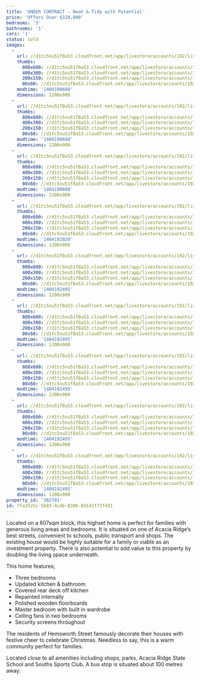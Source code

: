 ```yaml
---
title: 'UNDER CONTRACT - Neat & Tidy with Potential'
price: 'Offers Over $320,000'
bedrooms: '3'
bathrooms: '1'
cars: '1'
status: sold
images:
  -
    url: //d1tc5nu51f8a53.cloudfront.net/app/livestore/accounts/192/listings/180218/images/Front_5303001939_20140701025525.jpg
    thumbs:
      800x600: //d1tc5nu51f8a53.cloudfront.net/app/livestore/accounts/192/listings/180218/images/Front_5303001939_20140701025525_800x600.jpg
      400x300: //d1tc5nu51f8a53.cloudfront.net/app/livestore/accounts/192/listings/180218/images/Front_5303001939_20140701025525_400x300.jpg
      200x150: //d1tc5nu51f8a53.cloudfront.net/app/livestore/accounts/192/listings/180218/images/Front_5303001939_20140701025525_200x150.jpg
      80x60: //d1tc5nu51f8a53.cloudfront.net/app/livestore/accounts/192/listings/180218/images/Front_5303001939_20140701025525_80x60.jpg
    modtime: '1404190608'
    dimensions: 1200x900
  -
    url: //d1tc5nu51f8a53.cloudfront.net/app/livestore/accounts/192/listings/180218/images/Living1_3625738555_20140701025515.jpg
    thumbs:
      800x600: //d1tc5nu51f8a53.cloudfront.net/app/livestore/accounts/192/listings/180218/images/Living1_3625738555_20140701025515_800x600.jpg
      400x300: //d1tc5nu51f8a53.cloudfront.net/app/livestore/accounts/192/listings/180218/images/Living1_3625738555_20140701025515_400x300.jpg
      200x150: //d1tc5nu51f8a53.cloudfront.net/app/livestore/accounts/192/listings/180218/images/Living1_3625738555_20140701025515_200x150.jpg
      80x60: //d1tc5nu51f8a53.cloudfront.net/app/livestore/accounts/192/listings/180218/images/Living1_3625738555_20140701025515_80x60.jpg
    modtime: '1404190608'
    dimensions: 1200x900
  -
    url: //d1tc5nu51f8a53.cloudfront.net/app/livestore/accounts/192/listings/180218/images/Living2_6123710773_20140701025515.jpg
    thumbs:
      800x600: //d1tc5nu51f8a53.cloudfront.net/app/livestore/accounts/192/listings/180218/images/Living2_6123710773_20140701025515_800x600.jpg
      400x300: //d1tc5nu51f8a53.cloudfront.net/app/livestore/accounts/192/listings/180218/images/Living2_6123710773_20140701025515_400x300.jpg
      200x150: //d1tc5nu51f8a53.cloudfront.net/app/livestore/accounts/192/listings/180218/images/Living2_6123710773_20140701025515_200x150.jpg
      80x60: //d1tc5nu51f8a53.cloudfront.net/app/livestore/accounts/192/listings/180218/images/Living2_6123710773_20140701025515_80x60.jpg
    modtime: '1404190608'
    dimensions: 1200x900
  -
    url: //d1tc5nu51f8a53.cloudfront.net/app/livestore/accounts/192/listings/180218/images/Bed1-2_3322217986_20140701031955.jpg
    thumbs:
      800x600: //d1tc5nu51f8a53.cloudfront.net/app/livestore/accounts/192/listings/180218/images/Bed1-2_3322217986_20140701031955_800x600.jpg
      400x300: //d1tc5nu51f8a53.cloudfront.net/app/livestore/accounts/192/listings/180218/images/Bed1-2_3322217986_20140701031955_400x300.jpg
      200x150: //d1tc5nu51f8a53.cloudfront.net/app/livestore/accounts/192/listings/180218/images/Bed1-2_3322217986_20140701031955_200x150.jpg
      80x60: //d1tc5nu51f8a53.cloudfront.net/app/livestore/accounts/192/listings/180218/images/Bed1-2_3322217986_20140701031955_80x60.jpg
    modtime: '1404192028'
    dimensions: 1200x900
  -
    url: //d1tc5nu51f8a53.cloudfront.net/app/livestore/accounts/192/listings/180218/images/Kitchen_5019026222_20140701032738.jpg
    thumbs:
      800x600: //d1tc5nu51f8a53.cloudfront.net/app/livestore/accounts/192/listings/180218/images/Kitchen_5019026222_20140701032738_800x600.jpg
      400x300: //d1tc5nu51f8a53.cloudfront.net/app/livestore/accounts/192/listings/180218/images/Kitchen_5019026222_20140701032738_400x300.jpg
      200x150: //d1tc5nu51f8a53.cloudfront.net/app/livestore/accounts/192/listings/180218/images/Kitchen_5019026222_20140701032738_200x150.jpg
      80x60: //d1tc5nu51f8a53.cloudfront.net/app/livestore/accounts/192/listings/180218/images/Kitchen_5019026222_20140701032738_80x60.jpg
    modtime: '1404192495'
    dimensions: 1200x900
  -
    url: //d1tc5nu51f8a53.cloudfront.net/app/livestore/accounts/192/listings/180218/images/Deck_7477402422_20140701025528.jpg
    thumbs:
      800x600: //d1tc5nu51f8a53.cloudfront.net/app/livestore/accounts/192/listings/180218/images/Deck_7477402422_20140701025528_800x600.jpg
      400x300: //d1tc5nu51f8a53.cloudfront.net/app/livestore/accounts/192/listings/180218/images/Deck_7477402422_20140701025528_400x300.jpg
      200x150: //d1tc5nu51f8a53.cloudfront.net/app/livestore/accounts/192/listings/180218/images/Deck_7477402422_20140701025528_200x150.jpg
      80x60: //d1tc5nu51f8a53.cloudfront.net/app/livestore/accounts/192/listings/180218/images/Deck_7477402422_20140701025528_80x60.jpg
    modtime: '1404192495'
    dimensions: 1200x900
  -
    url: //d1tc5nu51f8a53.cloudfront.net/app/livestore/accounts/192/listings/180218/images/Bed2_8755721259_20140701025531.jpg
    thumbs:
      800x600: //d1tc5nu51f8a53.cloudfront.net/app/livestore/accounts/192/listings/180218/images/Bed2_8755721259_20140701025531_800x600.jpg
      400x300: //d1tc5nu51f8a53.cloudfront.net/app/livestore/accounts/192/listings/180218/images/Bed2_8755721259_20140701025531_400x300.jpg
      200x150: //d1tc5nu51f8a53.cloudfront.net/app/livestore/accounts/192/listings/180218/images/Bed2_8755721259_20140701025531_200x150.jpg
      80x60: //d1tc5nu51f8a53.cloudfront.net/app/livestore/accounts/192/listings/180218/images/Bed2_8755721259_20140701025531_80x60.jpg
    modtime: '1404192495'
    dimensions: 1200x900
  -
    url: //d1tc5nu51f8a53.cloudfront.net/app/livestore/accounts/192/listings/180218/images/Bed3_1507275668_20140701025529.jpg
    thumbs:
      800x600: //d1tc5nu51f8a53.cloudfront.net/app/livestore/accounts/192/listings/180218/images/Bed3_1507275668_20140701025529_800x600.jpg
      400x300: //d1tc5nu51f8a53.cloudfront.net/app/livestore/accounts/192/listings/180218/images/Bed3_1507275668_20140701025529_400x300.jpg
      200x150: //d1tc5nu51f8a53.cloudfront.net/app/livestore/accounts/192/listings/180218/images/Bed3_1507275668_20140701025529_200x150.jpg
      80x60: //d1tc5nu51f8a53.cloudfront.net/app/livestore/accounts/192/listings/180218/images/Bed3_1507275668_20140701025529_80x60.jpg
    modtime: '1404192495'
    dimensions: 1200x900
  -
    url: //d1tc5nu51f8a53.cloudfront.net/app/livestore/accounts/192/listings/180218/images/Bath_7753865221_20140701030323.jpg
    thumbs:
      800x600: //d1tc5nu51f8a53.cloudfront.net/app/livestore/accounts/192/listings/180218/images/Bath_7753865221_20140701030323_800x600.jpg
      400x300: //d1tc5nu51f8a53.cloudfront.net/app/livestore/accounts/192/listings/180218/images/Bath_7753865221_20140701030323_400x300.jpg
      200x150: //d1tc5nu51f8a53.cloudfront.net/app/livestore/accounts/192/listings/180218/images/Bath_7753865221_20140701030323_200x150.jpg
      80x60: //d1tc5nu51f8a53.cloudfront.net/app/livestore/accounts/192/listings/180218/images/Bath_7753865221_20140701030323_80x60.jpg
    modtime: '1404192495'
    dimensions: 1200x900
property_id: '382781'
id: 7fa2525c-5b83-4c4b-8306-8d142f73fd31
---
```

Located on a 607sqm block, this highset home is perfect for families with generous living areas and bedrooms. It is situated on one of Acacia Ridge’s best streets, convenient to schools, public transport and shops. The existing house would be highly suitable for a family or viable as an investment property. There is also potential to add value to this property by doubling the living space underneath. 

This home features;
*  Three bedrooms
*  Updated kitchen & bathroom
*  Covered rear deck off kitchen
*  Repainted internally
*  Polished wooden floorboards
*  Master bedroom with built in wardrobe
*  Ceiling fans in two bedrooms
*  Security screens throughout

The residents of Hemsworth Street famously decorate their houses with festive cheer to celebrate Christmas. Needless to say, this is a warm community perfect for families. 

Located close to all amenities including shops, parks, Acacia Ridge State School and Souths Sports Club. A bus stop is situated about 100 metres away.